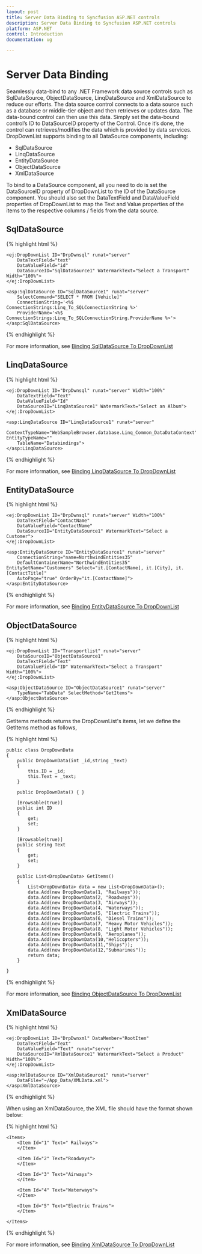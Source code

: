 ```yaml
---
layout: post
title: Server Data Binding to Syncfusion ASP.NET controls
description: Server Data Binding to Syncfusion ASP.NET controls
platform: ASP.NET
control: Introduction
documentation: ug

---
```

# Server Data Binding

Seamlessly data-bind to any .NET Framework data source controls such as SqlDataSource, ObjectDataSource, LinqDataSource and XmlDataSource to reduce our efforts. The data source control connects to a data source such as a database or middle-tier object and then retrieves or updates data. The data-bound control can then use this data. Simply set the data-bound control’s ID to DataSourceID property of the Control. Once it’s done, the control can retrieves/modifies the data which is provided by data services.
DropDownList supports binding to all DataSource components, including:

* SqlDataSource
* LinqDataSource
* EntityDataSource
* ObjectDataSource
* XmlDataSource

To bind to a DataSource component, all you need to do is set the DataSourceID property of DropDownList to the ID of the DataSource component. You should also set the DataTextField and DataValueField properties of DropDownList to map the Text and Value properties of the items to the respective columns / fields from the data source.

## SqlDataSource

{% highlight html %}

    <ej:DropDownList ID="DrpDwnsql" runat="server" 
        DataTextField="text" 
        DataValueField="id" 
        DataSourceID="SqlDataSource1" WatermarkText="Select a Transport" Width="100%">
    </ej:DropDownList>

    <asp:SqlDataSource ID="SqlDataSource1" runat="server" 
        SelectCommand="SELECT * FROM [Vehicle]"
        ConnectionString='<%$ ConnectionStrings:Linq_To_SQLConnectionString %>'
        ProviderName='<%$ ConnectionStrings:Linq_To_SQLConnectionString.ProviderName %>'>
    </asp:SqlDataSource>

{% endhighlight %}

For more information, see  [Binding SqlDataSource To DropDownList](https://help.syncfusion.com/aspnet/dropdownlist/datasource#sqldatasource)

## LinqDataSource

{% highlight html %}

    <ej:DropDownList ID="DrpDwnsql" runat="server" Width="100%"
        DataTextField="Text"  
        DataValueField="Id" 
        DataSourceID="LinqDataSource1" WatermarkText="Select an Album">
    </ej:DropDownList>

    <asp:LinqDataSource ID="LinqDataSource1" runat="server" 
        ContextTypeName="WebSampleBrowser.database.Linq_Common_DataDataContext" EntityTypeName="" 
        TableName="Databindings">
    </asp:LinqDataSource>

{% endhighlight %}

For more information, see  [Binding LinqDataSource To DropDownList](https://help.syncfusion.com/aspnet/dropdownlist/datasource#linqdatasource)

## EntityDataSource

{% highlight html %}

    <ej:DropDownList ID="DrpDwnsql" runat="server" Width="100%"
        DataTextField="ContactName"  
        DataValueField="ContactName" 
        DataSourceID="EntityDataSource1" WatermarkText="Select a Customer">
    </ej:DropDownList>

    <asp:EntityDataSource ID="EntityDataSource1" runat="server" 
        ConnectionString="name=NorthwindEntities35"
        DefaultContainerName="NorthwindEntities35" EntitySetName="Customers" Select="it.[ContactName], it.[City], it.[ContactTitle]"
        AutoPage="true" OrderBy="it.[ContactName]">
    </asp:EntityDataSource>

{% endhighlight %}

For more information, see  [Binding EntityDataSource To DropDownList](https://help.syncfusion.com/aspnet/dropdownlist/datasource#entitydatasource)

## ObjectDataSource

{% highlight html %}

    <ej:DropDownList ID="Transportlist" runat="server"
        DataSourceID="ObjectDataSource1"
        DataTextField="Text" 
        DataValueField="ID" WatermarkText="Select a Transport" Width="100%">
    </ej:DropDownList>

    <asp:ObjectDataSource ID="ObjectDataSource1" runat="server" 
        TypeName="TabData" SelectMethod="GetItems">
    </asp:ObjectDataSource>

{% endhighlight %}

GetItems methods returns the DropDownList's items, let we define the GetItems method as follows,

{% highlight html %}

    public class DropDownData
    {
        public DropDownData(int _id,string _text)
        {
            this.ID = _id;
            this.Text = _text;
        }

        public DropDownData() { }

        [Browsable(true)]
        public int ID
        {
            get;
            set;
        }
        
        [Browsable(true)]
        public string Text
        {
            get;
            set;
        }

        public List<DropDownData> GetItems()
        {
            List<DropDownData> data = new List<DropDownData>();
            data.Add(new DropDownData(1, "Railways"));
            data.Add(new DropDownData(2, "Roadways"));
            data.Add(new DropDownData(3, "Airways"));
            data.Add(new DropDownData(4, "Waterways"));
            data.Add(new DropDownData(5, "Electric Trains"));
            data.Add(new DropDownData(6, "Diesel Trains"));
            data.Add(new DropDownData(7, "Heavy Motor Vehicles"));
            data.Add(new DropDownData(8, "Light Motor Vehicles"));
            data.Add(new DropDownData(9, "Aeroplanes"));
            data.Add(new DropDownData(10,"Helicopters"));
            data.Add(new DropDownData(11,"Ships"));
            data.Add(new DropDownData(12,"Submarines"));
            return data;
        }

    }

{% endhighlight %}

For more information, see  [Binding ObjectDataSource To DropDownList](https://help.syncfusion.com/aspnet/dropdownlist/datasource#objectdatasource)

## XmlDataSource

{% highlight html %}

    <ej:DropDownList ID="DrpDwnxml" DataMember="RootItem" 
        DataTextField="Text" 
        DataValueField="Text" runat="server" 
        DataSourceID="XmlDataSource1" WatermarkText="Select a Product" Width="100%">
    </ej:DropDownList>

    <asp:XmlDataSource ID="XmlDataSource1" runat="server" 
        DataFile="~/App_Data/XMLData.xml">
    </asp:XmlDataSource>


{% endhighlight %}

When using an XmlDataSource, the XML file should have the format shown below:

{% highlight html %}

    <Items>
        <Item Id="1" Text=" Railways">
        </Item>

        <Item Id="2" Text="Roadways">
        </Item>

        <Item Id="3" Text="Airways">
        </Item>

        <Item Id="4" Text="Waterways">
        </Item>

        <Item Id="5" Text="Electric Trains">
        </Item>

    </Items>

{% endhighlight %}

For more information, see  [Binding XmlDataSource To DropDownList](https://help.syncfusion.com/aspnet/dropdownlist/datasource#xmldatasource)





